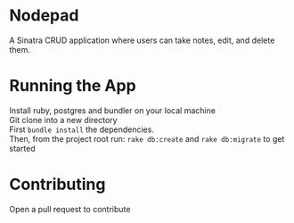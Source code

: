 # Nodepad
A Sinatra CRUD application where users can take notes, edit, and delete them.  

# Running the App
Install ruby, postgres and bundler on your local machine <br>
Git clone into a new directory <br>
First `bundle install` the dependencies.<br>
Then, from the project root run: `rake db:create` and `rake db:migrate` to get started 

# Contributing
Open a pull request to contribute


